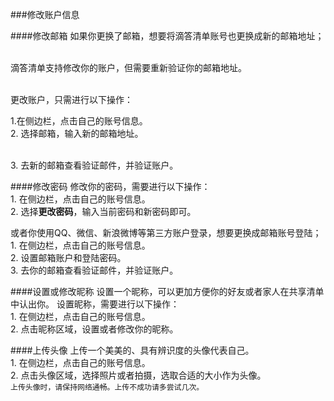###修改账户信息

####修改邮箱
如果你更换了邮箱，想要将滴答清单账号也更换成新的邮箱地址；

<br >滴答清单支持修改你的账户，但需要重新验证你的邮箱地址。

<br >更改账户，只需进行以下操作：

1.在侧边栏，点击自己的账号信息。
<br>2. 选择邮箱，输入新的邮箱地址。

<br>3. 去新的邮箱查看验证邮件，并验证账户。

####修改密码
修改你的密码，需要进行以下操作：
<br>1. 在侧边栏，点击自己的账号信息。
<br>2. 选择**更改密码**，输入当前密码和新密码即可。


或者你使用QQ、微信、新浪微博等第三方账户登录，想要更换成邮箱账号登陆；
<br>1. 在侧边栏，点击自己的账号信息。
<br>2. 设置邮箱账户和登陆密码。
<br>3. 去你的邮箱查看验证邮件，并验证账户。

####设置或修改昵称
设置一个昵称，可以更加方便你的好友或者家人在共享清单中认出你。
设置昵称，需要进行以下操作：
<br>1. 在侧边栏，点击自己的账号信息。
<br>2. 点击昵称区域，设置或者修改你的昵称。

####上传头像
上传一个美美的、具有辨识度的头像代表自己。
<br>1. 在侧边栏，点击自己的账号信息。
<br>2. 点击头像区域，选择照片或者拍摄，选取合适的大小作为头像。
<br >`上传头像时，请保持网络通畅。上传不成功请多尝试几次。`
